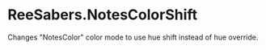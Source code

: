 # ReeSabers.NotesColorShift

Changes "NotesColor" color mode to use hue shift instead of hue override.
